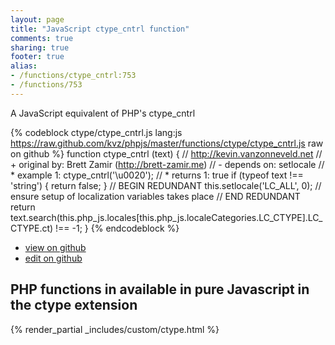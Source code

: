 ```yaml
---
layout: page
title: "JavaScript ctype_cntrl function"
comments: true
sharing: true
footer: true
alias:
- /functions/ctype_cntrl:753
- /functions/753
---
```

<!-- Generated by Rakefile:build -->
A JavaScript equivalent of PHP's ctype_cntrl

{% codeblock ctype/ctype_cntrl.js lang:js https://raw.github.com/kvz/phpjs/master/functions/ctype/ctype_cntrl.js raw on github %}
function ctype_cntrl (text) {
    // http://kevin.vanzonneveld.net
    // +   original by: Brett Zamir (http://brett-zamir.me)
    // -    depends on: setlocale
    // *     example 1: ctype_cntrl('\u0020');
    // *     returns 1: true
    if (typeof text !== 'string') {
        return false;
    }
    // BEGIN REDUNDANT
    this.setlocale('LC_ALL', 0); // ensure setup of localization variables takes place
    // END REDUNDANT
    return text.search(this.php_js.locales[this.php_js.localeCategories.LC_CTYPE].LC_CTYPE.ct) !== -1;
}
{% endcodeblock %}

 - [view on github](https://github.com/kvz/phpjs/blob/master/functions/ctype/ctype_cntrl.js)
 - [edit on github](https://github.com/kvz/phpjs/edit/master/functions/ctype/ctype_cntrl.js)

## PHP functions in available in pure Javascript in the ctype extension
{% render_partial _includes/custom/ctype.html %}
